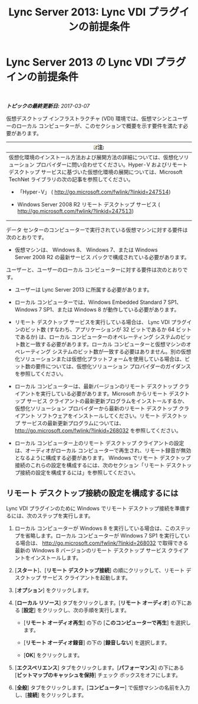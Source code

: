 ﻿---
title: 'Lync Server 2013: Lync VDI プラグインの前提条件'
TOCTitle: Lync VDI プラグインの前提条件
ms:assetid: da25a976-7624-4dfc-b332-9c4db4ee78da
ms:mtpsurl: https://technet.microsoft.com/ja-jp/library/JJ205304(v=OCS.15)
ms:contentKeyID: 48273811
ms.date: 03/08/2017
mtps_version: v=OCS.15
ms.translationtype: HT
---

# Lync Server 2013 の Lync VDI プラグインの前提条件

 

_**トピックの最終更新日:** 2017-03-07_

仮想デスクトップ インフラストラクチャ (VDI) 環境では、仮想マシンとユーザーのローカル コンピューターが、このセクションで概要を示す要件を満たす必要があります。

<table>
<colgroup>
<col style="width: 100%" />
</colgroup>
<thead>
<tr class="header">
<th><img src="images/Gg412781.note(OCS.15).gif" title="note" alt="note" />注:</th>
</tr>
</thead>
<tbody>
<tr class="odd">
<td>仮想化環境のインストール方法および展開方法の詳細については、仮想化ソリューション プロバイダーに問い合わせてください。Hyper-V およびリモート デスクトップ サービスに基づいた仮想化環境の展開については、Microsoft TechNet ライブラリの次の記事を参照してください。
<ul>
<li><p>「Hyper-V」 ( <a href="http://go.microsoft.com/fwlink/?linkid=247514" class="uri">http://go.microsoft.com/fwlink/?linkid=247514</a>)</p></li>
<li><p>Windows Server 2008 R2 リモート デスクトップ サービス ( <a href="http://go.microsoft.com/fwlink/?linkid=247513" class="uri">http://go.microsoft.com/fwlink/?linkid=247513</a>)</p></li>
</ul></td>
</tr>
</tbody>
</table>


データ センターのコンピューターで実行されている仮想マシンに対する要件は次のとおりです。

  - 仮想マシンは、 Windows 8、 Windows 7、または Windows Server 2008 R2 の最新サービス パックで構成されている必要があります。

ユーザーと、ユーザーのローカル コンピューターに対する要件は次のとおりです。

  - ユーザーは Lync Server 2013 に所属する必要があります。

  - ローカル コンピューターでは、Windows Embedded Standard 7 SP1、 Windows 7 SP1、または Windows 8 が動作している必要があります。

  - リモート デスクトップ サービスを実行している場合は、 Lync VDI プラグインのビット数 (すなわち、アプリケーションが 32 ビットであるか 64 ビットであるか) は、ローカル コンピューターのオペレーティング システムのビット数と一致する必要があります。ローカル コンピューターと仮想マシンのオペレーティング システムのビット数が一致する必要はありません。別の仮想化ソリューションまたは仮想化プラットフォームを使用している場合は、ビット数の要件については、仮想化ソリューション プロバイダーのガイダンスを参照してください。

  - ローカル コンピューターは、最新バージョンのリモート デスクトップ クライアントを実行している必要があります。Microsoft からリモート デスクトップ サービス クライアントの最新更新プログラムをインストールするか、仮想化ソリューション プロバイダーから最新のリモート デスクトップ クライアント ソフトウェアをインストールしてください。リモート デスクトップ サービスの最新更新プログラムについては、 <http://go.microsoft.com/fwlink/?linkid=268032> を参照してください。

  - ローカル コンピューター上のリモート デスクトップ クライアントの設定は、オーディオがローカル コンピューターで再生され、リモート録音が無効となるように構成する必要があります。 Windows でリモート デスクトップ接続のこれらの設定を構成するには、次のセクション「リモート デスクトップ接続の設定を構成するには」を参照してください。

## リモート デスクトップ接続の設定を構成するには

Lync VDI プラグインのために Windows でリモート デスクトップ接続を準備するには、次のステップを実行します。

1.  ローカル コンピューターが Windows 8 を実行している場合は、このステップを省略します。ローカル コンピューターが Windows 7 SP1 を実行している場合は、 <http://go.microsoft.com/fwlink/?linkid=268032> で取得できる最新の Windows 8 バージョンのリモート デスクトップ サービス クライアントをインストールします。

2.  \[**スタート**\]、\[**リモート デスクトップ接続**\] の順にクリックして、リモート デスクトップ サービス クライアントを起動します。

3.  \[**オプション**\] をクリックします。

4.  \[**ローカル リソース**\] タブをクリックします。\[**リモート オーディオ**\] の下にある \[**設定**\] をクリックし、次の手順を実行します。
    
      - \[**リモート オーディオ再生**\] の下の \[**このコンピューターで再生**\] を選択します。
    
      - \[**リモート オーディオ録音**\] の下の \[**録音しない**\] を選択します。
    
      - \[**OK**\] をクリックします。

5.  \[**エクスペリエンス**\] タブをクリックします。\[**パフォーマンス**\] の下にある \[**ビットマップのキャッシュを保持**\] チェック ボックスをオフにします。

6.  \[**全般**\] タブをクリックします。\[**コンピューター**\] で仮想マシンの名前を入力し、\[**接続**\] をクリックします。

